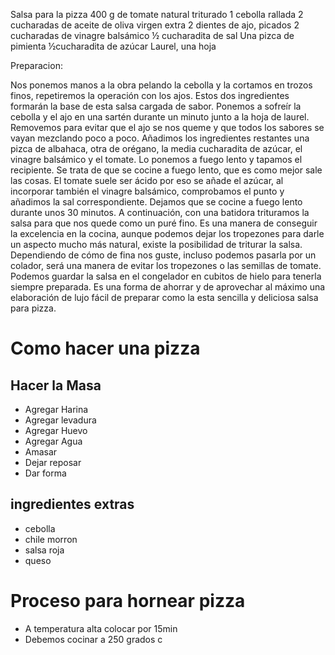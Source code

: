 Salsa para la pizza
400 g de tomate natural triturado
1 cebolla rallada
2 cucharadas de aceite de oliva virgen extra
2 dientes de ajo, picados
2 cucharadas de vinagre balsámico
½ cucharadita de sal
Una pizca de pimienta
½cucharadita de azúcar
Laurel, una hoja

Preparacion:

Nos ponemos manos a la obra pelando la cebolla y la cortamos en trozos finos, repetiremos la operación con los ajos.
Estos dos ingredientes formarán la base de esta salsa cargada de sabor. Ponemos a sofreír la cebolla y el ajo en una sartén durante un minuto junto a la hoja de laurel.
Removemos para evitar que el ajo se nos queme y que todos los sabores se vayan mezclando poco a poco.
Añadimos los ingredientes restantes una pizca de albahaca, otra de orégano, la media cucharadita de azúcar, el vinagre balsámico y el tomate.
Lo ponemos a fuego lento y tapamos el recipiente. Se trata de que se cocine a fuego lento, que es como mejor sale las cosas.
El tomate suele ser ácido por eso se añade el azúcar, al incorporar también el vinagre balsámico, comprobamos el punto y añadimos la sal correspondiente.
Dejamos que se cocine a fuego lento durante unos 30 minutos. A continuación, con una batidora trituramos la salsa para que nos quede como un puré fino.
Es una manera de conseguir la excelencia en la cocina, aunque podemos dejar los tropezones para darle un aspecto mucho más natural, existe la posibilidad de triturar la salsa.
Dependiendo de cómo de fina nos guste, incluso podemos pasarla por un colador, será una manera de evitar los tropezones o las semillas de tomate.
Podemos guardar la salsa en el congelador en cubitos de hielo para tenerla siempre preparada. Es una forma de ahorrar y de aprovechar al máximo una elaboración de lujo fácil de preparar como la esta sencilla y deliciosa salsa para pizza.
# Como hacer una pizza 

## Hacer la Masa
- Agregar Harina 
- Agregar levadura
- Agregar Huevo
- Agregar Agua
- Amasar 
- Dejar reposar 
- Dar forma

## ingredientes extras
- cebolla 
- chile morron
- salsa roja
- queso 


# Proceso para hornear pizza

- A temperatura alta colocar por 15min
- Debemos cocinar a 250 grados c






